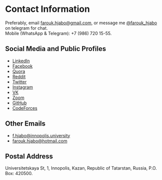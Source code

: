 # Contact Information
Preferably, email [farouk.hjabo@gmail.com](mailto:farouk.hjabo@gmail.com), or message me [@farouk_hjabo](https://t.me/farouk_hjabo) on telegram for chat.  
Mobile (WhatsApp & Telegram): +7 (986) 720 15-55.

## Social Media and Public Profiles
- [LinkedIn](https://www.linkedin.com/in/farouk-hjabo/)
- [Facebook](https://www.facebook.com/farouk.hjabo/)
- [Quora](https://www.quora.com/profile/Farouk-Hjabo/)
- [Reddit](https://www.reddit.com/user/fresher96/)
- [Twitter](https://twitter.com/farouk_hjabo/)
- [Instagram](https://www.instagram.com/farouk.hjabo/)
- [VK](https://vk.com/id575645539/)
- [Zoom](https://us04web.zoom.us/j/9905898587?pwd=aEc2UFFDbnM0aGhZOUZQZEJIc3A0dz09)
- [GitHub](https://github.com/fresher96)
- [CodeForces](https://codeforces.com/profile/testment)

## Other Emails
- f.hjabo@innopolis.university
- farouk.hjabo@hotmail.com

## Postal Address
Universitetskaya St, 1, Innopolis, Kazan, Republic of Tatarstan, Russia, P.O. Box: 420500.
